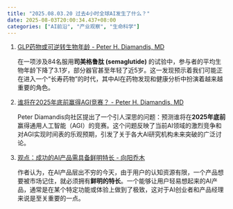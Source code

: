 ```yaml
---
title: "2025.08.03.20 过去4小时全球AI发生了什么？"
date: 2025-08-03T20:00:34.437+08:00
categories: ["AI前沿", "产业观察", "生命科学"]
---
```


1.  [GLP药物或可逆转生物年龄 - Peter H. Diamandis, MD](https://x.com/PeterDiamandis/status/1951951367636971801)

    在一项涉及84名服用**司美格鲁肽 (semaglutide)** 的试验中，参与者的平均生物年龄下降了3.1岁，部分器官甚至年轻了近5岁。这一发现预示着我们可能正在进入一个“长寿药物”的时代，其中AI在药物发现和健康分析中扮演着越来越重要的角色。

2.  [谁将在2025年底前赢得AGI竞赛？ - Peter H. Diamandis, MD](https://x.com/PeterDiamandis/status/1951926333929308271)

    Peter Diamandis向社区提出了一个引人深思的问题：预测谁将在**2025年底前**赢得通用人工智能（AGI）的竞赛。这个问题反映了当前AI领域的激烈竞争和对AGI实现时间表的乐观预期，引发了关于各大AI研究机构未来突破的广泛讨论。

3.  [观点：成功的AI产品需具备鲜明特长 - 向阳乔木](https://x.com/vista8/status/1951920472846680295)

    作者认为，在AI产品层出不穷的今天，由于用户的认知资源有限，一个产品想要被市场记住，就必须拥有**鲜明的特长**。一个能够让用户轻易想起来的AI产品，通常是在某个特定功能或体验上做到了极致，这对于AI创业者和产品经理来说是至关重要的一点。